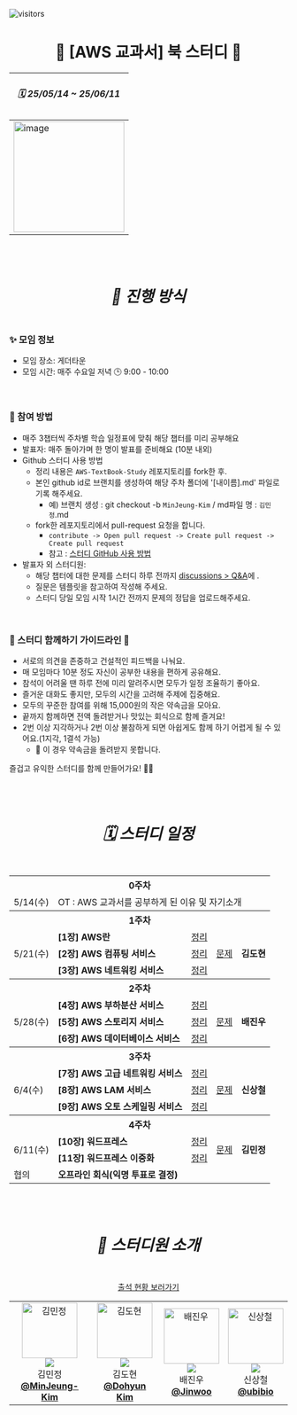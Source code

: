  
 
![visitors](https://visitor-badge.laobi.icu/badge?page_id=roxie-dev.AWS-TextBook-Study)

#  <div align="center"> 📖 [AWS 교과서] 북 스터디 📖  </div>

  
<div align="center">
   
| <h5> 🗓️ 25/05/14 ~ 25/06/11 </h5> |
| --- |
| <img width="200" alt="image" src="https://github.com/user-attachments/assets/1aec7911-d078-4ad4-932f-03b57b0a806b"/> |

</div> 
<br/>
<br/>
 

#  <div align="center"> <h5> 📣 진행 방식 </h5> </div> 
###  ✨ 모임 정보

- 모임 장소: 게더타운 
- 모임 시간: 매주 수요일 저녁 🕒 9:00 - 10:00
 
<br />

###  🚀 참여 방법

- 매주 3챕터씩 주차별 학습 일정표에 맞춰 해당 챕터를 미리 공부해요
- 발표자: 매주 돌아가며 한 명이 발표를 준비해요 (10분 내외)
- Github 스터디 사용 방법 
   - 정리 내용은 `AWS-TextBook-Study` 레포지토리를 fork한 후.
   - 본인 github id로 브랜치를 생성하여 해당 주차 폴더에 '[내이름].md' 파일로 기록 해주세요.
      - 예) 브랜치 생성 : git checkout -b `MinJeung-Kim`   /  md파일 명 : `김민정`.md
   - fork한 레포지토리에서 pull-request 요청을 합니다.  
      - ```contribute -> Open pull request -> Create pull request -> Create pull request```
      - 참고 : [스터디 GitHub 사용 방법](https://velog.io/@mandarin913/%EC%8A%A4%ED%84%B0%EB%94%94-GitHub-%EC%82%AC%EC%9A%A9-%EB%B0%A9%EB%B2%95)
- 발표자 외 스터디원:
    - 해당 챕터에 대한 문제를 스터디 하루 전까지 [discussions > Q&A](https://github.com/roxie-dev/AWS-TextBook-Study/discussions/categories/q-a)에 .
    - 질문은 템플릿을 참고하여 작성해 주세요.
    - 스터디 당일 모임 시작 1시간 전까지 문제의 정답을 업로드해주세요.
 

 
<br />

###  🌱 스터디 함께하기 가이드라인 🌱
- 서로의 의견을 존중하고 건설적인 피드백을 나눠요.  
- 매 모임마다 10분 정도 자신이 공부한 내용을 편하게 공유해요.  
- 참석이 어려울 땐 하루 전에 미리 알려주시면 모두가 일정 조율하기 좋아요.  
- 즐거운 대화도 좋지만, 모두의 시간을 고려해 주제에 집중해요.  
- 모두의 꾸준한 참여를 위해 15,000원의 작은 약속금을 모아요.  
- 끝까지 함께하면 전액 돌려받거나 맛있는 회식으로 함께 즐겨요!
- 2번 이상 지각하거나 2번 이상 불참하게 되면 아쉽게도 함께 하기 어렵게 될 수 있어요.(1지각, 1결석 가능)
  - 🚨 이 경우 약속금을 돌려받지 못합니다.



즐겁고 유익한 스터디를 함께 만들어가요! 💪✨

<br/>
<br/>

#  <div align="center"><h5>🗓️ 스터디 일정 </h5></div>
<div align="center">
   
<table>
  <tr>
    <th colspan="5">0주차</th>
  </tr>
  <tr>
    <td>5/14(수)</td>
    <td  colspan="4">OT :  AWS 교과서를 공부하게 된 이유 및 자기소개</td>
  </tr>
  <tr>
    <th colspan="5">1주차</th>
  </tr>
  <tr>
    <td rowspan="3">5/21(수)</td>
    <td> <b>[1장] AWS란</b></td>
    <td><a href="https://github.com/roxie-dev/AWS-TextBook-Study/tree/main/1%EC%A3%BC/%5B1%EC%9E%A5%5D%20AWS%EB%9E%80">정리</a></td>  
    <td rowspan="3"><a href="https://github.com/roxie-dev/AWS-TextBook-Study/discussions/categories/q-a">문제</a></td> 
    <td rowspan="3"> <b>김도현</b></td>  
  </tr> 
   <tr> 
    <td> <b>[2장] AWS 컴퓨팅 서비스</b></td>
    <td><a href="https://github.com/roxie-dev/AWS-TextBook-Study/tree/main/1%EC%A3%BC/%5B2%EC%9E%A5%5D%20AWS%20%EC%BB%B4%ED%93%A8%ED%8C%85%20%EC%84%9C%EB%B9%84%EC%8A%A4">정리</a></td>  
  </tr>
 <tr> 
    <td> <b>[3장] AWS 네트워킹 서비스</b></td>
    <td><a href="https://github.com/roxie-dev/AWS-TextBook-Study/tree/main/1%EC%A3%BC/%5B3%EC%9E%A5%5D%20AWS%20%EB%84%A4%ED%8A%B8%EC%9B%8C%ED%82%B9%20%EC%84%9C%EB%B9%84%EC%8A%A4">정리</a></td>  
  </tr>
  <tr>
    <th colspan="5">2주차</th>
  </tr> 
   <tr>
    <td rowspan="3">5/28(수)</td>
    <td> <b>[4장] AWS 부하분산 서비스</b></td>
    <td><a href="https://github.com/roxie-dev/AWS-TextBook-Study/tree/main/2%EC%A3%BC/%5B4%EC%9E%A5%5D%20AWS%20%EB%B6%80%ED%95%98%EB%B6%84%EC%82%B0%20%EC%84%9C%EB%B9%84%EC%8A%A4">정리</a></td>
    <td rowspan="3"><a href="https://github.com/roxie-dev/AWS-TextBook-Study/discussions/categories/q-a">문제</a></td> 
    <td rowspan="3"> <b>배진우</b></td>  
  </tr>
  <tr> 
    <td> <b>[5장] AWS 스토리지 서비스</b></td>
    <td><a href="https://github.com/roxie-dev/AWS-TextBook-Study/tree/main/2%EC%A3%BC/%5B5%EC%9E%A5%5D%20AWS%20%EC%8A%A4%ED%86%A0%EB%A6%AC%EC%A7%80%20%EC%84%9C%EB%B9%84%EC%8A%A4">정리</a></td> 
  </tr>
    <tr> 
    <td> <b>[6장] AWS 데이터베이스 서비스</b></td>
    <td><a href="https://github.com/roxie-dev/AWS-TextBook-Study/tree/main/2%EC%A3%BC/%5B6%EC%9E%A5%5D%20AWS%20%EB%8D%B0%EC%9D%B4%ED%84%B0%EB%B2%A0%EC%9D%B4%EC%8A%A4%20%EC%84%9C%EB%B9%84%EC%8A%A4">정리</a></td> 
  </tr>
  <tr>
    <th colspan="5">3주차</th>
  </tr>
  
   <tr>
    <td rowspan="3">6/4(수)</td>
    <td> <b>[7장] AWS 고급 네트워킹 서비스</b></td>
    <td><a href="https://github.com/roxie-dev/AWS-TextBook-Study/tree/main/3%EC%A3%BC/%5B7%EC%9E%A5%5D%20AWS%20%EA%B3%A0%EA%B8%89%20%EB%84%A4%ED%8A%B8%EC%9B%8C%ED%82%B9%20%EC%84%9C%EB%B9%84%EC%8A%A4">정리</a></td>
    <td rowspan="3"><a href="https://github.com/roxie-dev/AWS-TextBook-Study/discussions/categories/q-a">문제</a></td> 
    <td rowspan="3"> <b>신상철</b></td>  
  </tr>
  <tr> 
    <td> <b>[8장] AWS LAM 서비스</b></td>
    <td><a href="https://github.com/roxie-dev/AWS-TextBook-Study/tree/main/3%EC%A3%BC/%5B8%EC%9E%A5%5D%20AWS%20LAM%20%EC%84%9C%EB%B9%84%EC%8A%A4">정리</a></td> 
  </tr>
   <tr> 
    <td> <b>[9장] AWS 오토 스케일링 서비스</b></td>
    <td><a href="https://github.com/roxie-dev/AWS-TextBook-Study/tree/main/3%EC%A3%BC/%5B9%EC%9E%A5%5D%20AWS%20%EC%98%A4%ED%86%A0%20%EC%8A%A4%EC%BC%80%EC%9D%BC%EB%A7%81%20%EC%84%9C%EB%B9%84%EC%8A%A4">정리</a></td> 
  </tr>
   <tr>
    <th colspan="5">4주차</th>
  </tr>
   <tr>
    <td rowspan="2">6/11(수)</td>
    <td> <b>[10장] 워드프레스</b></td>
    <td><a href="https://github.com/roxie-dev/AWS-TextBook-Study/tree/main/4%EC%A3%BC/%5B10%EC%9E%A5%5D%20%EC%9B%8C%EB%93%9C%ED%94%84%EB%A0%88%EC%8A%A4">정리</a></td>
    <td rowspan="2"><a href="https://github.com/roxie-dev/AWS-TextBook-Study/discussions/categories/q-a">문제</a></td>
    <td rowspan="2"> <b>김민정</b></td> 
  </tr>
   <tr> 
    <td> <b>[11장] 워드프레스 이중화 </b></td>
    <td><a href="https://github.com/roxie-dev/AWS-TextBook-Study/tree/main/4%EC%A3%BC/%5B11%EC%9E%A5%5D%20%EC%9B%8C%EB%93%9C%ED%94%84%EB%A0%88%EC%8A%A4%20%EC%9D%B4%EC%A4%91%ED%99%94">정리</a></td> 
  </tr> 
 <tr>
    <td>협의</td> 
    <td colspan="5"> <b>오프라인 회식(익명 투표로 결정)</b></td>  
  </tr>  
</table> 
</div>

<br/>
<br/>


#  <div align="center"> <h5> 👋 스터디원 소개 </h5> </div> 

<div align="center">

  [출석 현황 보러가기](https://github.com/roxie-dev/AWS-TextBook-Study/discussions/1)

</div>

<div align="center">
  <table>
  <tr>
    <td align="center"> 
      <img src="https://avatars.githubusercontent.com/u/79193369?v=4" width="100px;" alt="김민정"/>  
      <br/> 
      <img src="https://img.shields.io/badge/출석률-3%2F4-blue?style=flat-square"/>   
      <br/>
      김민정
      <br/>
      <a href="https://github.com/MinJeung-Kim"><b>@MinJeung-Kim</b></a> 
    </td> 
    <td align="center"> 
      <img src="https://avatars.githubusercontent.com/u/42763164?v=4" width="100px;" alt="김도현"/>  
      <br/> 
      <img src="https://img.shields.io/badge/출석률-3%2F4-blue?style=flat-square"/>   
      <br/>
      김도현
      <br/>
      <a href="https://github.com/dkmqflx"><b>@Dohyun Kim</b></a> 
    </td>
   <td align="center"> 
      <img src="https://avatars.githubusercontent.com/u/55564829?v=4" width="100px;" alt="배진우"/>  
      <br/> 
      <img src="https://img.shields.io/badge/출석률-3%2F4-blue?style=flat-square"/>   
      <br/>
      배진우
      <br/>
      <a href="https://github.com/baezzys"><b>@Jinwoo</b></a> 
    </td> 
   <td align="center"> 
      <img src="https://avatars.githubusercontent.com/u/12108691?v=4" width="100px;" alt="신상철"/>  
      <br/>
      <img src="https://img.shields.io/badge/출석률-3%2F4-blue?style=flat-square"/>  
      <br/>
      신상철
      <br/>
      <a href="https://github.com/ubibio"><b>@ubibio</b></a> 
    </td> 
  </tr>
</table>
</div>

